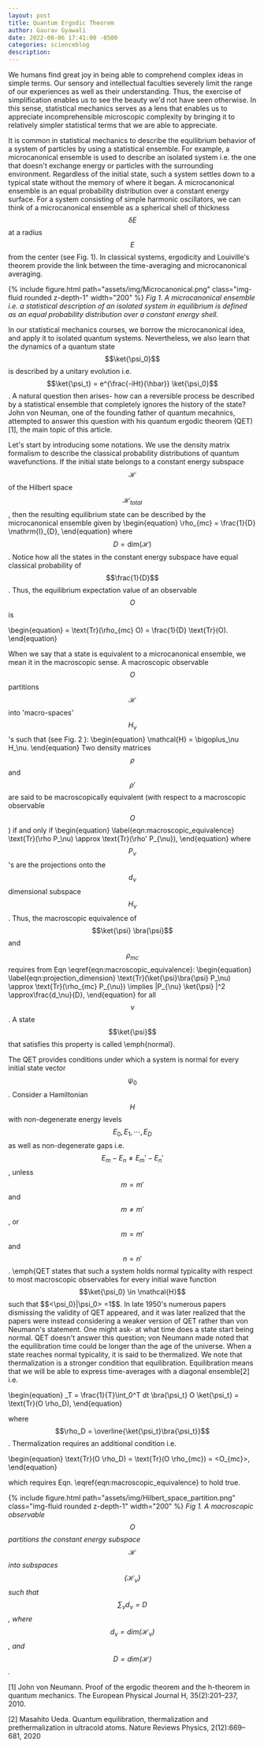 ```yaml
---
layout: post
title: Quantum Ergodic Theorem
author: Gaurav Gyawali
date: 2022-08-06 17:41:00 -0500
categories: scienceblog
description: 
---
```


We humans find great joy in being able to comprehend complex ideas in simple terms. Our sensory and intellectual faculties severely limit the range of our experiences as well as their understanding. Thus, the exercise of simplification enables us to see the beauty we'd not have seen otherwise. In this sense, statistical mechanics serves as a lens that enables us to appreciate incomprehensible microscopic complexity by bringing it to  relatively simpler statistical terms that we are able to appreciate.

It is common in statistical mechanics to describe the equilibrium behavior of a system of particles by using a statistical ensemble. For example, a microcanonical ensemble is used to describe an isolated system i.e. the one that doesn't exchange energy or particles with the surrounding environment. Regardless of the initial state, such a system settles down to a typical state without the memory of where it began. A microcanonical ensemble is an equal probability distribution over a constant energy surface. For a system consisting of simple harmonic oscillators, we can think of a microcanonical ensemble as a spherical shell of thickness $$\delta E$$ at a radius $$E$$ from the center (see Fig. 1). In classical systems, ergodicity and Louiville's theorem provide the link between the time-averaging and microcanonical averaging. 

{% include figure.html path="assets/img/Microcanonical.png" class="img-fluid rounded z-depth-1" width="200" %}
*Fig 1. A microcanonical ensemble i.e. a statistical description of an isolated system in equilibrium is defined as an equal probability distribution over a constant energy shell.*

In our statistical mechanics courses, we borrow the microcanonical idea, and apply it to isolated quantum systems. Nevertheless, we also learn that the dynamics of a quantum state $$\ket{\psi_0}$$ is described by a unitary evolution i.e. $$\ket{\psi_t} = e^{\frac{-iHt}{\hbar}} \ket{\psi_0}$$. A natural question then arises- how can a reversible process be described by a statistical ensemble that completely ignores the history of the state? John von Neuman, one of the founding father of quantum mecahnics, attempted to answer this question with his quantum ergodic theorem (QET) [1], the main topic of this article.

Let's start by introducing some notations. We use the density matrix formalism to describe the classical probability distributions of quantum wavefunctions. If the initial state belongs to a constant energy subspace $$\mathcal{H}$$ of the Hilbert space $$\mathcal{H}_{total}$$, then the resulting equilibrium state can be described by the microcanonical ensemble given by
\begin{equation}
    \rho_{mc} = \frac{1}{D} \mathrm{I}_{D},
\end{equation}
where $$D = \text{dim} (\mathcal{H})$$. Notice how all the states in the constant energy subspace have equal classical probability of  $$\frac{1}{D}$$. Thus, the equilibrium expectation value of an observable $$O$$ is

\begin{equation}
    <O> = \text{Tr}(\rho_{mc} O) = \frac{1}{D} \text{Tr}(O).
\end{equation}

When we say that a state is equivalent to a microcanonical ensemble, we mean it in the macroscopic sense. A macroscopic observable $$O$$ partitions $$\mathcal{H}$$ into 'macro-spaces' $$H_\nu$$'s such that (see Fig. 2 ):
\begin{equation}
    \mathcal{H} = \bigoplus_\nu H_\nu.
\end{equation}
Two density matrices $$\rho$$ and $$\rho'$$ are said to be macroscopically equivalent (with respect to a macroscopic observable $$O$$) if and only if
\begin{equation}
\label{eqn:macroscopic_equivalence}
\text{Tr}(\rho P_\nu) \approx \text{Tr}(\rho' P_{\nu}),
\end{equation}
where $$P_\nu$$'s are the projections onto the $$d_\nu$$ dimensional subspace $$H_\nu$$. Thus, the macroscopic equivalence of $$\ket{\psi} \bra{\psi}$$ and $$\rho_{mc}$$ requires from Eqn \eqref{eqn:macroscopic_equivalence}:
\begin{equation}
    \label{eqn:projection_dimension}
    \text{Tr}(\ket{\psi}\bra{\psi} P_\nu) \approx \text{Tr}(\rho_{mc} P_{\nu}) \implies |P_{\nu} \ket{\psi} |^2 \approx\frac{d_\nu}{D},
\end{equation}
for all $$\nu$$. A state $$\ket{\psi}$$ that satisfies this property is called \emph{normal}. 

The QET provides conditions under which a system is normal for every initial state vector $$\psi_0$$. Consider a Hamiltonian $$H$$ with non-degenerate energy levels $$E_0, E_1, \cdots, E_D$$ as well as non-degenerate gaps i.e. $$E_m - E_n  \neq E_m' - E_n'$$, unless $$m=m'$$ and $$m \neq m'$$, or $$m=m'$$ and $$n=n'$$. \emph{QET states that such a system holds normal typicality with respect to most macroscopic observables for every initial wave function $$\ket{\psi_0} \in \mathcal{H}$$ such that $$<\psi_0}|\psi_0> =1$$. In late 1950's numerous papers dismissing the validity of QET appeared, and it was later realized that the papers were instead considering a weaker version of QET rather than von Neumann's statement. One might ask- at what time does a state start being normal. QET doesn't answer this question; von Neumann made noted that the equilibration time could be longer than the age of the universe.
When a state reaches normal typicality, it is said to be thermalized. We note that thermalization is a stronger condition that equilibration. Equilibration means that we will be able to express time-averages with a diagonal ensemble[2] i.e.

\begin{equation}
    <O>_T = \frac{1}{T}\int_0^T dt \bra{\psi_t} O \ket{\psi_t} = \text{Tr}(O \rho_D),
\end{equation}

where $$\rho_D = \overline{\ket{\psi_t}\bra{\psi_t}}$$. Thermalization requires an additional condition i.e.

\begin{equation}
    \text{Tr}(O \rho_D) = \text{Tr}(O \rho_{mc}) = <O_{mc}>,
\end{equation}

which requires Eqn. \eqref{eqn:macroscopic_equivalence} to hold true. 


{% include figure.html path="assets/img/Hilbert_space_partition.png" class="img-fluid rounded z-depth-1" width="200" %}
*Fig 1. A macroscopic observable $$O$$ partitions the constant energy subspace $$\mathcal{H}$$ into subspaces $$\{ \mathcal{H}_\nu \}$$ such that $$\sum_\nu d_\nu =D$$, where $$d_\nu = \text{dim} (\mathcal{H}_\nu)$$, and $$D = \text{dim} (\mathcal{H})$$.*



[1] John von Neumann. Proof of the ergodic theorem and the h-theorem in quantum mechanics. The European Physical Journal H, 35(2):201–237, 2010.

[2] Masahito Ueda. Quantum equilibration, thermalization and prethermalization in ultracold atoms. Nature Reviews Physics, 2(12):669–681, 2020

 
